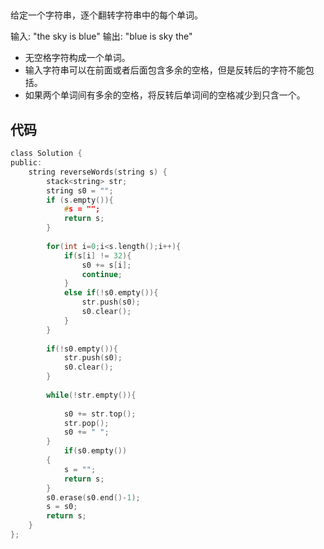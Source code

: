 ##
给定一个字符串，逐个翻转字符串中的每个单词。

输入: "the sky is blue"
输出: "blue is sky the"

* 无空格字符构成一个单词。
* 输入字符串可以在前面或者后面包含多余的空格，但是反转后的字符不能包括。
* 如果两个单词间有多余的空格，将反转后单词间的空格减少到只含一个。
## 代码
```c
class Solution {
public:
    string reverseWords(string s) {
        stack<string> str;
        string s0 = "";
        if (s.empty()){
            #s = "";
            return s;
        }
        
        for(int i=0;i<s.length();i++){
            if(s[i] != 32){
                s0 += s[i];
                continue;
            }
            else if(!s0.empty()){
                str.push(s0);
                s0.clear();
            }
        }
        
        if(!s0.empty()){
            str.push(s0);
            s0.clear();
        }
        
        while(!str.empty()){
            
            s0 += str.top();
            str.pop();
            s0 += " ";
        }
            if(s0.empty())
        {
            s = "";
            return s;
        }
        s0.erase(s0.end()-1);
        s = s0;
        return s;
    }
};
```